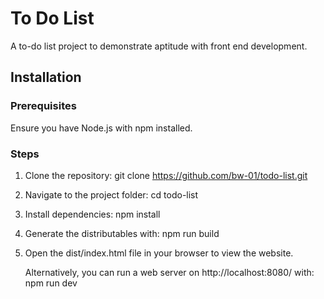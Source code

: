 # To Do List

A to-do list project to demonstrate aptitude with front end development.

## Installation

### Prerequisites

Ensure you have Node.js with npm installed.

### Steps

1. Clone the repository:
   git clone https://github.com/bw-01/todo-list.git

2. Navigate to the project folder:
   cd todo-list

3. Install dependencies:
   npm install

4. Generate the distributables with:
   npm run build
   
5. Open the dist/index.html file in your browser to view the website.
   
   Alternatively, you can run a web server on http://localhost:8080/ with:
   npm run dev
